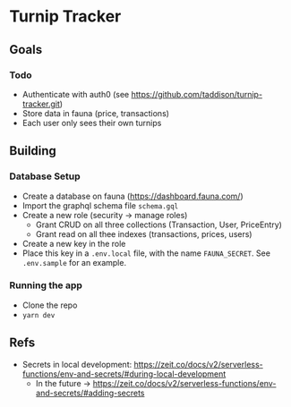 # Turnip Tracker

## Goals

### Todo
- Authenticate with auth0 (see https://github.com/taddison/turnip-tracker.git)
- Store data in fauna (price, transactions)
- Each user only sees their own turnips

## Building

### Database Setup

- Create a database on fauna (https://dashboard.fauna.com/)
- Import the graphql schema file `schema.gql`
- Create a new role (security -> manage roles)
  - Grant CRUD on all three collections (Transaction, User, PriceEntry)
  - Grant read on all thee indexes (transactions, prices, users)
- Create a new key in the role
- Place this key in a `.env.local` file, with the name `FAUNA_SECRET`.  See `.env.sample` for an example.

### Running the app

- Clone the repo
- `yarn dev`

## Refs
- Secrets in local development: https://zeit.co/docs/v2/serverless-functions/env-and-secrets/#during-local-development
  - In the future -> https://zeit.co/docs/v2/serverless-functions/env-and-secrets/#adding-secrets